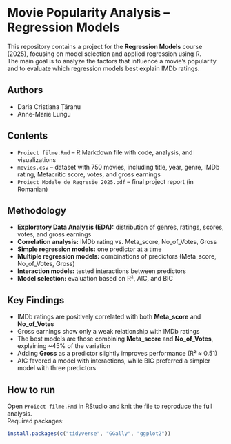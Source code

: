 # Movie Popularity Analysis – Regression Models

This repository contains a project for the **Regression Models** course (2025), focusing on model selection and applied regression using R.  
The main goal is to analyze the factors that influence a movie’s popularity and to evaluate which regression models best explain IMDb ratings.

## Authors
- Daria Cristiana Țăranu 
- Anne-Marie Lungu  

## Contents
- `Proiect filme.Rmd` – R Markdown file with code, analysis, and visualizations  
- `movies.csv` – dataset with 750 movies, including title, year, genre, IMDb rating, Metacritic score, votes, and gross earnings  
- `Proiect Modele de Regresie 2025.pdf` – final project report (in Romanian)  

## Methodology
- **Exploratory Data Analysis (EDA):** distribution of genres, ratings, scores, votes, and gross earnings  
- **Correlation analysis:** IMDb rating vs. Meta_score, No_of_Votes, Gross  
- **Simple regression models:** one predictor at a time  
- **Multiple regression models:** combinations of predictors (Meta_score, No_of_Votes, Gross)  
- **Interaction models:** tested interactions between predictors  
- **Model selection:** evaluation based on R², AIC, and BIC  

## Key Findings
- IMDb ratings are positively correlated with both **Meta_score** and **No_of_Votes**  
- Gross earnings show only a weak relationship with IMDb ratings  
- The best models are those combining **Meta_score** and **No_of_Votes**, explaining ~45% of the variation  
- Adding **Gross** as a predictor slightly improves performance (R² ≈ 0.51)  
- AIC favored a model with interactions, while BIC preferred a simpler model with three predictors  

## How to run
Open `Proiect filme.Rmd` in RStudio and knit the file to reproduce the full analysis.  
Required packages:  
```R
install.packages(c("tidyverse", "GGally", "ggplot2"))
